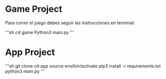 # Game Project

Para correr el juego debes seguir las instrucciones en terminal:

'''sh
cd game 
Python3 main.py
'''

# App Project
'''sh
git clone
cd app
source env/bin/activate
pip3 install -r requirements.txt
python3 main.py
'''
